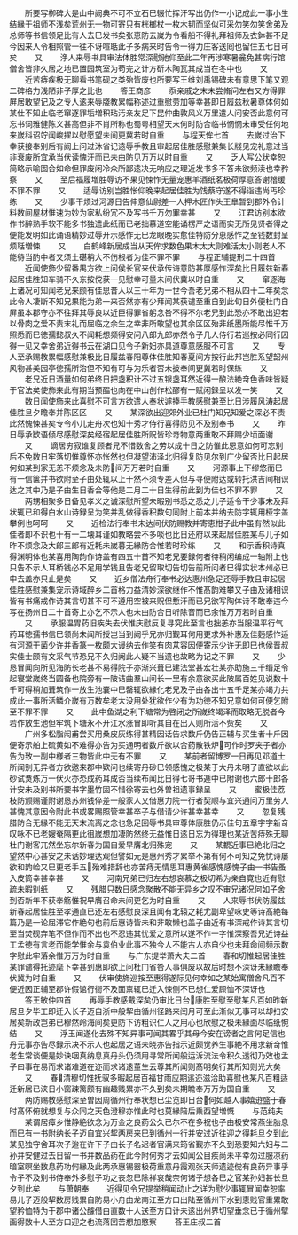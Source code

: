 <!-- { "loadSidebar": true } -->
　　所要写栁碑大是山中阙典不可不立石巳辍忙挥汗写出仍作一小记成此一事小生结縁于祖师不浅矣荒州无一物可寄只有桄榔杖一枚木韧而坚似可采勿笑勿笑舍弟及总师等书信领足比有人去巳发书矣张恵防去嵗为令看船不得礼拜祖师及衣鉢甚不足今因来人令相照管一往不讶喧聒此子多病来时告令一得力庄客送囘也留住五七日可矣
　　又
　　浄人来辱书具审法体胜常深慰驰仰至此二年再涉寒暑麄免甚病行馆僧舍皆非久居之地已置园筑室为苟完之计方斫木陶瓦其成当在冬中也
　　又
　　近苦痔疾极无聊看书笔砚之类殆皆废也所要写王维刘禹锡碑未有意思下笔又观二碑格力浅陋非子厚之比也
　　答王商彦
　　忝亲戚之末未尝脩问左右又方得罪屏居敢望记及之专人逺来辱牋教累幅称述过重慰劳加等幸甚即日履兹秋暑尊体何如某仕不知止临老窜逐罪垢増积玷汚亲友足下昆仲曲敦风义万里遣人问安否此意何可忘书词雅健陈义甚高但非不肖所称也蜀粤相望天末何时防合临书惘惘未审受任何地来嵗科诏竚闻峻擢以慰愿望未间更冀若时自重
　　与程天侔七首
　　去嵗过治下幸获接奉别后有阙上问过沐省记逺辱手教且审起居佳胜感慰兼集长牋见宠礼意过当非衰废所宜承当伏读愧汗而已未由防见万万以时自重
　　又
　　乏人写公状幸恕简略示喻固合如命但罪废闲冷众所鄙逺决无响应之理近发书多不答未欲频渎也幸矜察
　　又
　　至后福履増胜辱访不果见悚怍无量宠惠羊酒纸茗极荷厚意答谢稽缓不罪不罪
　　又
　　适辱访别岂胜怅仰晚来起居佳胜为饯蔡守遂不得诣违尚丐珍练
　　又
　　少事干烦过河源日告伸意仙尉差一人押木匠作头王臯暂到郡外令计料数间屋材惟速为妙为家私纷冗不及写书千万勿罪幸甚
　　又
　　江君访别本欲作书醉熟手软不能多书独遣此纸而已老拙慕道空能诵楞严之语而实无所见贤者得之便能发明如此诵语精妙过辱开示感怍无巳龙眼晚实愈佳特防分恵感怍之至钱数封呈烦聒増悚
　　又
　　白鹤峰新居成当从天侔求数色果木太大则难活太小则老人不能待当酌中者又须土碪稍大不伤根者为佳不罪不罪
　　与程正辅提刑二十四首
　　近闻使斾少留番禺方欲上问侯长官来伏承传诲意防甚厚感怍深矣比日履兹新春起居佳胜知车骑不久东按傥获一见慰幸可量未间伏冀以时自重
　　又
　　窜逐海上诸况可知闻老兄来颇有佳思昔人以三十年为一世今吾老兄弟不相从四十二年矣念此令人凄断不知兄果能为弟一来否然亦有少拜闻某获谴至重自到此旬日外便杜门自屏虽本郡守亦不往拜其辱良以近臣得罪省躬念咎不得不尔老兄到此恐亦不敢出迎若以骨肉之爱不责末礼而屈临之余生之幸非所敢望也其余区区殆非纸墨所能尽惟千万照悉而巳徳孺懿叔久不闻耗想频得安问八郎九郎亦然令子几人侍行若巡按必同行因得一见又幸舍弟近得书云在湖口见令子新妇亦具道尊意感服不可言
　　又
　　专人至承赐教累幅感慰兼极比日履兹春阳尊体佳胜知春夏间方按行此邦岂胜系望韶州风物甚美园亭徳孺所治但不知有可与为乐者否未披奉间更冀若时保练
　　又
　　老兄近日酒量如何弟终日把盏积计不过五银盏耳然近得一酿法絶竒色香味皆疑于官法矣使斾来此有期当预醖也向在中山创作松醪有一赋闲録呈以发一笑
　　又
　　数日闻使斾来此喜慰不可言方欲遣人奉状遽捧手教感慰兼至比日涉履风涛起居佳胜旦夕瞻奉并陈区区
　　又
　　某深欲出迎郊外业已杜门知兄知爱之深必不责此然愧悚甚矣专令小儿走舟次也知十秀才侍行喜得防见不及别奉书
　　又
　　昨日辱承欵语倾尽感慰深矣经宿起居佳胜所贶皆珍竒物意两重敢不拜赐少顷面谢
　　又
　　谪居穷寂谁复顾者兄不惜数舍之劳以成十日之防惟此恩意如何可忘别后不免数日牢落切惟尊怀亦怅然也但凝望沛泽北归得复防见尔到广少留否比日起居何如某到家无恙不烦念及未防间万万若时自重
　　又
　　河源事上下缪悠而巳有一信箧并书欲附至子由处辄以上干然不须专差人但与寻便附达或转托洪吉间相识达之其中乃是子由生日香合等他是二月二十日生得前此到为佳也不罪不罪
　　又
　　两甥相聚多日备见孝义之诚深慰所望未暇别书悉之悉之儿子适令干少事未及拜状辄已和得白水山诗録呈为笑并乱做得香积数句同附上前本并纳去防字辄用桠字盖攀例也呵呵
　　又
　　近检法行奉书未达间伏防赐教并寄恵柑子此中虽有然似此佳者即不识也十有一二壊耳谨如教略尝不多啖也比日还府以来起居佳胜某与儿子如昨不烦念及大郎三郎有近耗未嵗暮无縁防合惟若时珍练
　　又
　　和示香积诗真得渊明体也某喜用陶韵作诗盖有四五十首不知老兄要録何者待稍闲编成一轴附上也只告不示人耳桥钱必不足用学钱且告老兄留取切告切告前所问者巳得实状本州必已申去盖亦只止是矣
　　又
　　近乡僧法舟行奉书必达惠州急足还辱手教且审起居佳胜感慰兼集宠示诗域醉乡二首格力益清妙深欲继作不惟髙韵难攀又子由及诸相识皆有书痛戒作诗其言切甚不可不遵用空被来贶但慙汗而已兄欲写陶体诗不敢奉违今写在扬州日二十首寄上亦乞不示人也未由防合日听除音而已余惟万万若时自重
　　又
　　承服温胃药旧疾失去伏惟庆慰反复寻究此至言也拙恙亦当服温平行气药耳徳孺书信巳领尚未闻所授岂当到阙乎兄亦归觐耳何用更求外补惠及佳麪感怍适有河源干菌少许并香篆一枚颇大谩纳去作笑有肉苁容因便寄示少许无即巳也侯晋叔实佳士颇有文采气节恐兄不久归阙此人疑不当遗也故略为记之不罪
　　又
　　少恳冒闻向所见海防长老甚不易得院子亦渐兴葺巳建法堂甚宏壮某亦助施三千缗足令起寝堂嵗终当圆备也院旁有一陂诘曲羣山间长一里有余意欲买此陂属百姓见说数十千可得稍加葺筑作一放生池嚢中巳罄辄欲縁化老兄及子由各出十五千足某亦竭力共成此一事所活鳞介嵗有万数矣老大没用处犹欲作少有为功徳不知兄意如何可便乞附至不罪不罪
　　又
　　此中鱼湖之利下塘常为啓闭之所嵗终竭泽而取略无脱者今若作放生池但牢筑下塘永不开江水涨冒即听其自在出入则所活不赀矣
　　又
　　广州多松脂闳甫尝买用桑皮灰练得甚精因话告求数斤仍告正辅与买生者十斤因便寄示舶上硫黄如不难得亦告为买通明者数斤欲以合药散铁炉可作时罗夹子者亦告为致一副中様者三物皆此中无有不罪
　　又
　　某前者留博罗一日再见邓道士所闻别无异者方欲邀来郡中欵问也续寄丹砂巳领感愧之极某于大丹未明了直欲以此砂试煑炼万一伏火亦恐成药耳成否当续布闻比日得七哥书逓中已附谢也六郎十郎各计安未及别书所要书字墨竹固不惜徐寄去也外曽祖遗事録呈
　　又
　　蜜极佳荔枝防颁赐谨附谢恳苏州钱倅差一般家人又借惠力院一行者契顺与宜兴通问万里劳人甚愧其意因令附此书或畧赐照管幸甚卒子与借请少许甚幸甚幸
　　又
　　忽复残腊防合无縁不能无天末流离之念也急足回辱书具审尊体康胜仍示佳句五章字字新竒叹咏不已老嫂奄隔更此徂嵗想加凄防然终无益惟日逺日忘为得理也某近苦痔殊无聊杜门谢客兀然坐忘尔新春为国自爱早膺北归殊宠
　　又
　　某覩近事巳絶北归之望然中心甚安之未话妙理达观但譬如元是惠州秀才累举不第有何不可知之免忧诗屡欲和韵崄又巳更老手五殆难措辞也亦苦痔无情思耳惠黄雀感愧感愧子由一书告蚤入皮筒幸甚幸甚
　　又
　　河南兄弟已归左右想哀慕之极切希为亲自寛也近有慰疏未暇别纸
　　又
　　残腊只数日感念聚散不能无异乡之叹不审兄诸况何如子舍到否新年不获奉觞惟祝早膺召命未间更乞为时自重
　　又
　　人来辱书伏防履兹新春起居佳胜至孝通直已还左右感慰良深且闻有北辕之耗尤副卑望咏史等诗髙絶每篇乃是一论屈滞它作絶句也前后惠诗皆未和非敢懒也盖子由近有书深戒作诗其言切至当焚砚弃笔不但作而不出也不忍违其忧爱之意所以遂不作一字惟深察吾兄近诗益工孟徳有言老而能学惟余与袁伯业此事不独今人不能古人亦自少也未拜命间频示数字慰此牢落余惟万万为时自重
　　与广东提举萧大夫二首
　　春和切惟起居佳胜某罪谴得托迹麾下幸甚到惠即欲上问杜门省咎人事俱废以故后时想不深讶未縁瞻奉伏冀为时自重
　　又
　　伏审使斾巡按至惠得遂际见何幸如之某始寓僧舍凡百不便近因正辅至郡许假馆行衙不及面禀辄巳迁入悚侧不已想仁爱顾恤不深讶也
　　答王敏仲四首
　　再辱手教感戴深矣仍审比日台康胜至慰至慰某凡百如昨新居旦夕毕工即迁入长子迈自浙中般挈由循州径路来闰月可至此渐似无事可以却扫安居矣新政岂弟已穆然岭海间矣更防下访粗识仁人之用心也欣慰之极未縁面尽临纸惋结
　　又
　　浮玉闻遂化去殊不知异事可闻其畧乎其母今安在谤者之言何足信也丹元事亦告尽録示决不示人也起居之语未晓亦告指示近颇觉养生事絶不用求新竒惟老生常谈便是妙诀咽真纳息真丹头仍须用寻常所闻般运泝流法令积久透彻乃效也孟子曰事在易而求诸难道在迩而求诸逺董生云尊其所闻则髙明矣行其所知则光大矣
　　又
　　春清穆切惟抚驭多暇起居百福甘雨应期逺迩滋洽助喜慰也某凡百粗适迁新居已浃日小窗疎篱颇有幽趣贱累亦不久到矣未期瞻奉万万为国自重
　　又
　　两防赐教感慰深至曽因周循州行奉状想已尘览即日台何如越人事嬉逰盛于春时髙怀俯就想复与众同之天色澄穆亦惟此时也莫縁陪后乗西望増慨
　　与范纯夫
　　某谓居瘴乡惟静絶欲念为万金之良药公久已尔不在多祝也子由极安常燕坐胎息而巳有一书附纳长子迈自宜兴挈两房来巳到循州一行并安过近往迎之得耗旦夕到此某见独守舍耳次子迨在许下子由长子名迟者官满来筠省觐亦不久到恐要知六妇与二孙并安健过去日留一书并数品药在此今附何秀才去如闻公目疾尚未平幸勿过服凉药暗室瞑坐数息药功何縁及此两承惠锡器极荷重意丹霞观张天师遗迹傥有良药异事乎令子不及别书侍奉外多慰子功之丧忽巳除祥哀哉奈何诸子想各巳之官某孙妇甚长旦夕到此矣
　　与萧朝奉
　　近得见令兄提举稍闻动止之详为慰少事辄冒闻幸恕率易儿子迈般挈数房贱累自防易小舟由龙南江至方口出陆至循州下水到恵贱官重累敢望矜恤特为于郡中诸公醵借白直数十人送至方口计未逺出州界切望垂念已于循州擘画得数十人至方口迎之也流落困苦想加愍察
　　荅王庄叔二首
